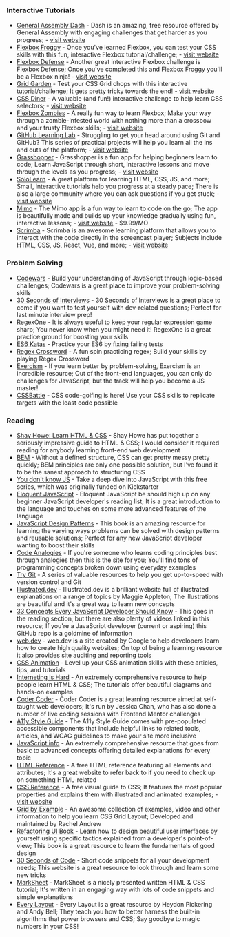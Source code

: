 ### Interactive Tutorials

- [General Assembly Dash](https://dash.generalassemb.ly/) - Dash is an amazing, free resource offered by General Assembly with engaging challenges that get harder as you progress; - [visit website](https://dash.generalassemb.ly/)
- [Flexbox Froggy](https://flexboxfroggy.com/) - Once you've learned Flexbox, you can test your CSS skills with this fun, interactive Flexbox tutorial/challenge; - [visit website](https://flexboxfroggy.com/)
- [Flexbox Defense](http://www.flexboxdefense.com/) - Another great interactive Flexbox challenge is Flexbox Defense; Once you've completed this and Flexbox Froggy you'll be a Flexbox ninja! - [visit website](http://www.flexboxdefense.com/)
- [Grid Garden](https://cssgridgarden.com/) - Test your CSS Grid chops with this interactive tutorial/challenge; It gets pretty tricky towards the end! - [visit website](https://cssgridgarden.com/)
- [CSS Diner](https://flukeout.github.io/) - A valuable (and fun!) interactive challenge to help learn CSS selectors; - [visit website](https://flukeout.github.io/)
- [Flexbox Zombies](https://mastery.games/p/flexbox-zombies) - A really fun way to learn Flexbox; Make your way through a zombie-infested world with nothing more than a crossbow and your trusty Flexbox skills; - [visit website](https://mastery.games/p/flexbox-zombies)
- [GitHub Learning Lab](https://lab.github.com/) - Struggling to get your head around using Git and GitHub? This series of practical projects will help you learn all the ins and outs of the platform; - [visit website](https://lab.github.com/)
- [Grasshopper](https://grasshopper.codes/) - Grasshopper is a fun app for helping beginners learn to code; Learn JavaScript through short, interactive lessons and move through the levels as you progress; - [visit website](https://grasshopper.codes/)
- [SoloLearn](https://www.sololearn.com/) - A great platform for learning HTML, CSS, JS, and more; Small, interactive tutorials help you progress at a steady pace; There is also a large community where you can ask questions if you get stuck; - [visit website](https://www.sololearn.com/)
- [Mimo](https://getmimo.com/) - The Mimo app is a fun way to learn to code on the go; The app is beautifully made and builds up your knowledge gradually using fun, interactive lessons; - [visit website](https://getmimo.com/) - \$9.99/MO
- [Scrimba](https://scrimba.com/) - Scrimba is an awesome learning platform that allows you to interact with the code directly in the screencast player; Subjects include HTML, CSS, JS, React, Vue, and more; - [visit website](https://scrimba.com/)

### Problem Solving

- [Codewars](https://www.codewars.com/) - Build your understanding of JavaScript through logic-based challenges; Codewars is a great place to improve your problem-solving skills
- [30 Seconds of Interviews](https://30secondsofinterviews.org/) - 30 Seconds of Interviews is a great place to come if you want to test yourself with dev-related questions; Perfect for last minute interview prep!
- [RegexOne](https://regexone.com/) - It is always useful to keep your regular expression game sharp; You never know when you might need it! RegexOne is a great practice ground for boosting your skills
- [ES6 Katas](http://es6katas.org/) - Practice your ES6 by fixing failing tests
- [Regex Crossword](https://regexcrossword.com/) - A fun spin practicing regex; Build your skills by playing Regex Crossword
- [Exercism](https://exercism.io/) - If you learn better by problem-solving, Exercism is an incredible resource; Out of the front-end languages, you can only do challenges for JavaScript, but the track will help you become a JS master!
- [CSSBattle](https://cssbattle.dev/) - CSS code-golfing is here! Use your CSS skills to replicate targets with the least code possible

### Reading

- [Shay Howe: Learn HTML & CSS](https://learn.shayhowe.com/) - Shay Howe has put together a seriously impressive guide to HTML & CSS; I would consider it required reading for anybody learning front-end web development
- [BEM](http://getbem.com/) - Without a defined structure, CSS can get pretty messy pretty quickly; BEM principles are only one possible solution, but I've found it to be the sanest approach to structuring CSS
- [You don't know JS](https://github.com/getify/You-Dont-Know-JS) - Take a deep dive into JavaScript with this free series, which was originally funded on Kickstarter
- [Eloquent JavaScript](https://eloquentjavascript.net/) - Eloquent JavaScript be should high up on any beginner JavaScript developer's reading list; It is a great introduction to the language and touches on some more advanced features of the language
- [JavaScript Design Patterns](https://addyosmani.com/resources/essentialjsdesignpatterns/book/) - This book is an amazing resource for learning the varying ways problems can be solved with design patterns and reusable solutions; Perfect for any new JavaScript developer wanting to boost their skills
- [Code Analogies](http://www.codeanalogies.com/) - If you're someone who learns coding principles best through analogies then this is the site for you; You'll find tons of programming concepts broken down using everyday examples
- [Try Git](https://try.github.io/) - A series of valuable resources to help you get up-to-speed with version control and Git
- [Illustrated.dev](https://illustrated.dev/) - Illustrated.dev is a brilliant website full of illustrated explanations on a range of topics by Maggie Appleton; The illustrations are beautiful and it's a great way to learn new concepts
- [33 Concepts Every JavaScript Developer Should Know](https://github.com/leonardomso/33-js-concepts) - This goes in the reading section, but there are also plenty of videos linked in this resource; If you're a JavaScript developer (current or aspiring) this GitHub repo is a goldmine of information
- [web.dev](https://web.dev/) - web.dev is a site created by Google to help developers learn how to create high quality websites; On top of being a learning resource it also provides site auditing and reporting tools
- [CSS Animation](https://cssanimation.rocks/) - Level up your CSS animation skills with these articles, tips, and tutorials
- [Interneting is Hard](https://internetingishard.com/) - An extremely comprehensive resource to help people learn HTML & CSS; The tutorials offer beautiful diagrams and hands-on examples
- [Coder Coder](https://coder-coder.com/) - Coder Coder is a great learning resource aimed at self-taught web developers; It's run by Jessica Chan, who has also done a number of live coding sessions with Frontend Mentor challenges
- [A11y Style Guide](https://a11y-style-guide.com/style-guide) - The A11y Style Guide comes with pre-populated accessible components that include helpful links to related tools, articles, and WCAG guidelines to make your site more inclusive
- [JavaScript.info](https://javascript.info/) - An extremely comprehensive resource that goes from basic to advanced concepts offering detailed explanations for every topic
- [HTML Reference](https://htmlreference.io/) - A free HTML reference featuring all elements and attributes; It's a great website to refer back to if you need to check up on something HTML-related
- [CSS Reference](https://cssreference.io/) - A free visual guide to CSS; It features the most popular properties and explains them with illustrated and animated examples; - [visit website](https://cssreference.io/)
- [Grid by Example](https://gridbyexample.com/) - An awesome collection of examples, video and other information to help you learn CSS Grid Layout; Developed and maintained by Rachel Andrew
- [Refactoring UI Book](https://refactoringui.com/book/) - Learn how to design beautiful user interfaces by yourself using specific tactics explained from a developer's point-of-view; This book is a great resource to learn the fundamentals of good design
- [30 Seconds of Code](https://www.30secondsofcode.org/) - Short code snippets for all your development needs; This website is a great resource to look through and learn some new tricks
- [MarkSheet](https://marksheet.io/) - MarkSheet is a nicely presented written HTML & CSS tutorial; It's written in an engaging way with lots of code snippets and simple explanations
- [Every Layout](https://every-layout.dev/) - Every Layout is a great resource by Heydon Pickering and Andy Bell; They teach you how to better harness the built-in algorithms that power browsers and CSS; Say goodbye to magic numbers in your CSS!
